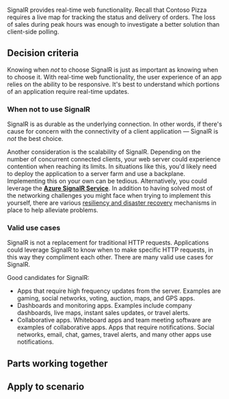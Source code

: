 <!--
# When to use ASP.NET Core SignalR

Decision criteria
Parts working together
Apply to scenario

-->

SignalR provides real-time web functionality. Recall that Contoso Pizza requires a live map for tracking the status and delivery of orders. The loss of sales during peak hours was enough to investigate a better solution than client-side polling.

## Decision criteria

Knowing when *not* to choose SignalR is just as important as knowing when to choose it. With real-time web functionality, the user experience of an app relies on the ability to be responsive. It's best to understand which portions of an application require real-time updates.

### When not to use SignalR

SignalR is as durable as the underlying connection. In other words, if there's cause for concern with the connectivity of a client application &mdash; SignalR is *not* the best choice.

Another consideration is the scalability of SignalR. Depending on the number of concurrent connected clients, your web server could experience contention when reaching its limits. In situations like this, you'd likely need to deploy the application to a server farm and use a backplane. Implementing this on your own can be tedious. Alternatively, you could leverage the [**Azure SignalR Service**](https://docs.microsoft.com/azure/azure-signalr). In addition to having solved most of the networking challenges you might face when trying to implement this yourself, there are various [resiliency and disaster recovery](https://docs.microsoft.com/azure/azure-signalr/signalr-concept-disaster-recovery) mechanisms in place to help alleviate problems.

### Valid use cases

SignalR is not a replacement for traditional HTTP requests. Applications could leverage SignalR to know when to make specific HTTP requests, in this way they compliment each other. There are many valid use cases for SignalR.

Good candidates for SignalR:

- Apps that require high frequency updates from the server. Examples are gaming, social networks, voting, auction, maps, and GPS apps.
- Dashboards and monitoring apps. Examples include company dashboards, live maps, instant sales updates, or travel alerts.
- Collaborative apps. Whiteboard apps and team meeting software are examples of collaborative apps.
Apps that require notifications. Social networks, email, chat, games, travel alerts, and many other apps use notifications.

## Parts working together



## Apply to scenario

